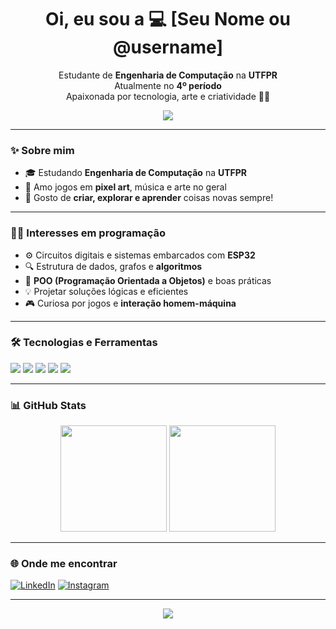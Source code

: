 <h1 align="center">Oi, eu sou a 💻 [Seu Nome ou @username]</h1>

<p align="center">
  Estudante de <strong>Engenharia de Computação</strong> na <strong>UTFPR</strong><br>
  Atualmente no <strong>4º período</strong><br>
  Apaixonada por tecnologia, arte e criatividade 🎨💡
</p>

<p align="center">
  <img src="https://capsule-render.vercel.app/api?type=waving&color=ff69b4&height=200&section=header&text=Bem-vinda%20ao%20meu%20GitHub!&fontColor=ffffff&fontSize=30&animation=fadeIn" />
</p>

---

### ✨ Sobre mim

- 🎓 Estudando **Engenharia de Computação** na **UTFPR**
- 💖 Amo jogos em **pixel art**, música e arte no geral
- 🔧 Gosto de **criar, explorar e aprender** coisas novas sempre!

---

### 👩‍💻 Interesses em programação

- ⚙️ Circuitos digitais e sistemas embarcados com **ESP32**
- 🔍 Estrutura de dados, grafos e **algoritmos**
- 🧠 **POO (Programação Orientada a Objetos)** e boas práticas
- 💡 Projetar soluções lógicas e eficientes
- 🎮 Curiosa por jogos e **interação homem-máquina**

---

### 🛠️ Tecnologias e Ferramentas

<p>
  <img src="https://img.shields.io/badge/C%20/C++-ff69b4?style=for-the-badge&logo=c&logoColor=white"/>
  <img src="https://img.shields.io/badge/Python-ff69b4?style=for-the-badge&logo=python&logoColor=white"/>
  <img src="https://img.shields.io/badge/ESP32-ff69b4?style=for-the-badge&logo=espressif&logoColor=white"/>
  <img src="https://img.shields.io/badge/Arduino-ff69b4?style=for-the-badge&logo=arduino&logoColor=white"/>
  <img src="https://img.shields.io/badge/Git-ff69b4?style=for-the-badge&logo=git&logoColor=white"/>
</p>

---

### 📊 GitHub Stats

<div align="center">
  <img height="170" src="https://github-readme-stats.vercel.app/api?username=SEU_USUARIO&show_icons=true&theme=tokyonight&icon_color=ff69b4&title_color=ff69b4&text_color=ffffff"/>
  <img height="170" src="https://github-readme-stats.vercel.app/api/top-langs/?username=SEU_USUARIO&layout=compact&theme=tokyonight&title_color=ff69b4&text_color=ffffff"/>
</div>

---

### 🌐 Onde me encontrar

[![LinkedIn](https://img.shields.io/badge/LinkedIn-ff69b4?style=for-the-badge&logo=linkedin&logoColor=white)](https://www.linkedin.com/in/SEU-USUARIO)
[![Instagram](https://img.shields.io/badge/Instagram-ff69b4?style=for-the-badge&logo=instagram&logoColor=white)](https://instagram.com/SEU-USUARIO)

---

<p align="center">
  <img src="https://capsule-render.vercel.app/api?type=waving&color=ff69b4&height=120&section=footer"/>
</p>
